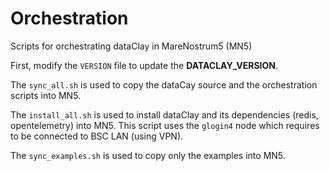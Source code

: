 # Orchestration

Scripts for orchestrating dataClay in MareNostrum5 (MN5)

First, modify the `VERSION` file to update the **DATACLAY_VERSION**.

The `sync_all.sh` is used to copy the dataCay source and the orchestration scripts into MN5.

The `install_all.sh` is used to install dataClay and its dependencies (redis, opentelemetry) into MN5.
This script uses the `glogin4` node which requires to be connected to BSC LAN (using VPN).

The `sync_examples.sh` is used to copy only the examples into MN5.
